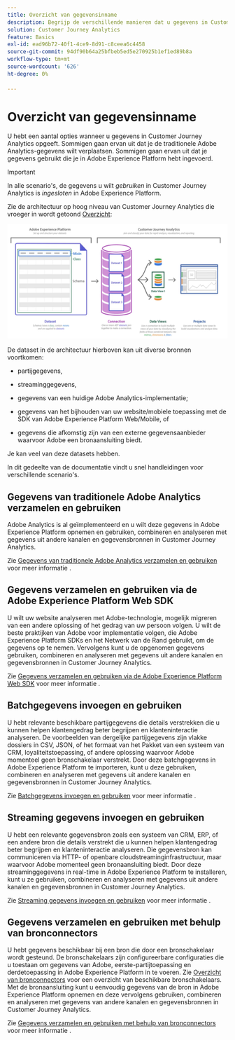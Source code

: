 ```yaml
---
title: Overzicht van gegevensinname
description: Begrijp de verschillende manieren dat u gegevens in Customer Journey Analytics kunt opnemen
solution: Customer Journey Analytics
feature: Basics
exl-id: ead96b72-40f1-4ce9-8d91-c8ceea6c4458
source-git-commit: 94df90b64a25bfbeb5ed5e270925b1ef1ed89b8a
workflow-type: tm+mt
source-wordcount: '626'
ht-degree: 0%

---
```


# Overzicht van gegevensinname

U hebt een aantal opties wanneer u gegevens in Customer Journey Analytics opgeeft. Sommigen gaan ervan uit dat je de traditionele Adobe Analytics-gegevens wilt verplaatsen. Sommigen gaan ervan uit dat je gegevens gebruikt die je in Adobe Experience Platform hebt ingevoerd.

>[!IMPORTANT]
>
>In alle scenario&#39;s, de gegevens u wilt _gebruiken_ in Customer Journey Analytics is _ingesloten_ in Adobe Experience Platform.


Zie de architectuur op hoog niveau van Customer Journey Analytics die vroeger in wordt getoond [Overzicht](https://experienceleague.adobe.com/docs/analytics-platform/using/cja-overview/cja-overview.html?lang=en):

![Customer Journey Analytics](./assets/cja-architecture.png)

De dataset in de architectuur hierboven kan uit diverse bronnen voortkomen:

- partijgegevens,

- streaminggegevens,

- gegevens van een huidige Adobe Analytics-implementatie;

- gegevens van het bijhouden van uw website/mobiele toepassing met de SDK van Adobe Experience Platform Web/Mobile, of

- gegevens die afkomstig zijn van een externe gegevensaanbieder waarvoor Adobe een bronaansluiting biedt.

Je kan veel van deze datasets hebben.

In dit gedeelte van de documentatie vindt u snel handleidingen voor verschillende scenario&#39;s.

## Gegevens van traditionele Adobe Analytics verzamelen en gebruiken

Adobe Analytics is al geïmplementeerd en u wilt deze gegevens in Adobe Experience Platform opnemen en gebruiken, combineren en analyseren met gegevens uit andere kanalen en gegevensbronnen in Customer Journey Analytics.

Zie [Gegevens van traditionele Adobe Analytics verzamelen en gebruiken](./analytics.md) voor meer informatie .

## Gegevens verzamelen en gebruiken via de Adobe Experience Platform Web SDK

U wilt uw website analyseren met Adobe-technologie, mogelijk migreren van een andere oplossing of het gedrag van uw persoon volgen. U wilt de beste praktijken van Adobe voor implementatie volgen, die Adobe Experience Platform SDKs en het Netwerk van de Rand gebruikt, om de gegevens op te nemen. Vervolgens kunt u de opgenomen gegevens gebruiken, combineren en analyseren met gegevens uit andere kanalen en gegevensbronnen in Customer Journey Analytics.

Zie [Gegevens verzamelen en gebruiken via de Adobe Experience Platform Web SDK](./aepwebsdk.md) voor meer informatie .

## Batchgegevens invoegen en gebruiken

U hebt relevante beschikbare partijgegevens die details verstrekken die u kunnen helpen klantengedrag beter begrijpen en klanteninteractie analyseren. De voorbeelden van dergelijke partijgegevens zijn vlakke dossiers in CSV, JSON, of het formaat van het Pakket van een systeem van CRM, loyaliteitstoepassing, of andere oplossing waarvoor Adobe momenteel geen bronschakelaar verstrekt. Door deze batchgegevens in Adobe Experience Platform te importeren, kunt u deze gebruiken, combineren en analyseren met gegevens uit andere kanalen en gegevensbronnen in Customer Journey Analytics.

Zie [Batchgegevens invoegen en gebruiken](./batch.md) voor meer informatie .

## Streaming gegevens invoegen en gebruiken

U hebt een relevante gegevensbron zoals een systeem van CRM, ERP, of een andere bron die details verstrekt die u kunnen helpen klantengedrag beter begrijpen en klanteninteractie analyseren. Die gegevensbron kan communiceren via HTTP- of openbare cloudstreaminginfrastructuur, maar waarvoor Adobe momenteel geen bronaansluiting biedt. Door deze streaminggegevens in real-time in Adobe Experience Platform te installeren, kunt u ze gebruiken, combineren en analyseren met gegevens uit andere kanalen en gegevensbronnen in Customer Journey Analytics.

Zie [Streaming gegevens invoegen en gebruiken](./streaming.md) voor meer informatie .

## Gegevens verzamelen en gebruiken met behulp van bronconnectors

U hebt gegevens beschikbaar bij een bron die door een bronschakelaar wordt gesteund. De bronschakelaars zijn configureerbare configuraties die u toestaan om gegevens van Adobe, eerste-partijtoepassing en derdetoepassing in Adobe Experience Platform in te voeren. Zie [Overzicht van bronconnectors](https://experienceleague.adobe.com/docs/experience-platform/sources/home.html?lang=en) voor een overzicht van beschikbare bronschakelaars. Met de bronaansluiting kunt u eenvoudig gegevens van de bron in Adobe Experience Platform opnemen en deze vervolgens gebruiken, combineren en analyseren met gegevens van andere kanalen en gegevensbronnen in Customer Journey Analytics.

Zie [Gegevens verzamelen en gebruiken met behulp van bronconnectors](./sources.md) voor meer informatie .
